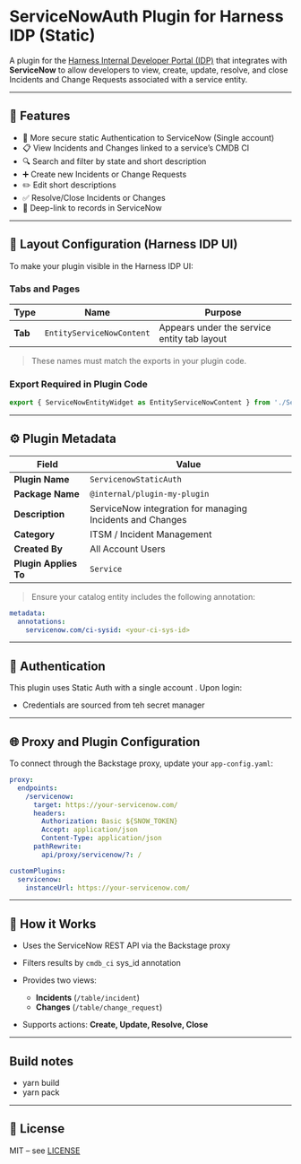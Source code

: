 # ServiceNowAuth Plugin for Harness IDP (Static)

A plugin for the [Harness Internal Developer Portal (IDP)](https://developer.harness.io/docs/internal-developer-portal/) that integrates with **ServiceNow** to allow developers to view, create, update, resolve, and close Incidents and Change Requests associated with a service entity.

---

## 🚀 Features

- 🔐 More secure static Authentication to ServiceNow (Single account)
- 📋 View Incidents and Changes linked to a service’s CMDB CI
- 🔍 Search and filter by state and short description
- ➕ Create new Incidents or Change Requests
- ✏️ Edit short descriptions
- ✅ Resolve/Close Incidents or Changes
- 🔗 Deep-link to records in ServiceNow


---

## 🧩 Layout Configuration (Harness IDP UI)

To make your plugin visible in the Harness IDP UI:

### Tabs and Pages

| Type                | Name                     | Purpose                                           |
|---------------------|--------------------------|---------------------------------------------------|
| **Tab**             | `EntityServiceNowContent` | Appears under the service entity tab layout       |

> These names must match the exports in your plugin code.

### Export Required in Plugin Code

```ts
export { ServiceNowEntityWidget as EntityServiceNowContent } from './ServiceNowEntityWidget';
````

---

## ⚙️ Plugin Metadata

| Field                 | Value                                                     |
| --------------------- | --------------------------------------------------------- |
| **Plugin Name**       | `ServicenowStaticAuth`                                          |
| **Package Name**      | `@internal/plugin-my-plugin`                              |
| **Description**       | ServiceNow integration for managing Incidents and Changes |
| **Category**          | ITSM / Incident Management                                |
| **Created By**        | All Account Users                                         |
| **Plugin Applies To** | `Service`                                                 |

> Ensure your catalog entity includes the following annotation:

```yaml
metadata:
  annotations:
    servicenow.com/ci-sysid: <your-ci-sys-id>
```

---

## 🔐 Authentication

This plugin uses Static Auth with a single account . Upon login:

* Credentials are sourced from teh secret manager 

---

## 🌐 Proxy and Plugin Configuration

To connect through the Backstage proxy, update your `app-config.yaml`:

```yaml
proxy:
  endpoints:
    /servicenow:
      target: https://your-servicenow.com/
      headers:
        Authorization: Basic ${SNOW_TOKEN}
        Accept: application/json
        Content-Type: application/json
      pathRewrite:
        api/proxy/servicenow/?: /

customPlugins:
  servicenow:
    instanceUrl: https://your-servicenow.com/
```

---

## 🧠 How it Works

* Uses the ServiceNow REST API via the Backstage proxy
* Filters results by `cmdb_ci` sys\_id annotation
* Provides two views:

  * **Incidents** (`/table/incident`)
  * **Changes** (`/table/change_request`)
* Supports actions: **Create, Update, Resolve, Close**

---

## Build notes 

* yarn build
* yarn pack 


---

## 📃 License

MIT – see [LICENSE](./LICENSE)

```
